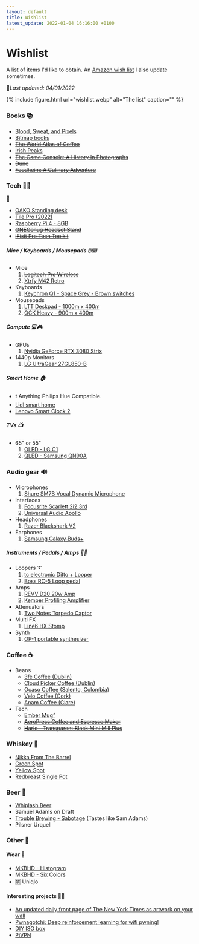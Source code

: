 ```yaml
---
layout: default
title: Wishlist
latest_update: 2022-01-04 16:16:00 +0100
---
```


<h1 class="title">Wishlist</h1>

A list of items I'd like to obtain. An [Amazon wish list](https://www.amazon.co.uk/hz/wishlist/ls/IYC1DEIBVM69?ref_=wl_share) I also update sometimes.

💫*Last updated: 04/01/2022*

{% include figure.html url="wishlist.webp" alt="The list" caption="" %}

### Books 📚

- [Blood, Sweat, and Pixels](https://www.amazon.co.uk/dp/0062651234/?coliid=I2JCNRSUYCAFFP&colid=IYC1DEIBVM69&psc=1&ref_=lv_ov_lig_dp_it)
- [Bitmap books](https://www.bitmapbooks.co.uk/collections/all)
- ~~[The World Atlas of Coffee](http://www.theworldatlasofcoffee.com/)~~
- ~~[Irish Peaks](https://irishpeaks.ie/product/irish-peaks-collection/)~~
- ~~[The Game Console: A History In Photographs](https://www.amazon.co.uk/dp/1593277431/?coliid=I3R870HFD2LZ3B&colid=IYC1DEIBVM69&psc=1&ref_=lv_ov_lig_dp_it)~~
- ~~[Dune](https://www.amazon.co.uk/dp/0340960191/?coliid=IWF52FC73H1B&colid=IYC1DEIBVM69&psc=1&ref_=lv_ov_lig_dp_it_im)~~
- ~~[Foodheim: A Culinary Adventure](https://www.amazon.co.uk/Foodheim-Culinary-Adventure-Eric-Wareheim/dp/1984858521)~~

### Tech 👨‍💻

🤖

- [OAKO Standing desk](https://www.oakodenmark.dk/)
- [Tile Pro (2022)](https://ie.tile.com/product/686597/pro-1-pack)
- [Raspberry Pi 4 - 8GB](https://ie.farnell.com/raspberry-pi/rpi4-modbp-8gb/raspberry-pi-4-model-b-cortex/dp/3369503)
- ~~[ONEGenug Headset Stand](https://www.amazon.co.uk/dp/B07JN1BGK9/?coliid=I1TOFC7S5QDNGE&colid=IYC1DEIBVM69&psc=1&ref_=lv_ov_lig_dp_it)~~
- ~~[iFixit Pro Tech Toolkit](https://www.amazon.co.uk/dp/B01GF0KV6G/?coliid=I1KTURGCX817IW&colid=IYC1DEIBVM69&psc=1&ref_=lv_ov_lig_dp_it)~~

##### Mice / Keyboards / Mousepads 🖱️⌨️

- Mice
  1. ~~[Logitech Pro Wireless](https://www.logitechg.com/en-eu/products/gaming-mice/pro-wireless-mouse.910-005272.html)~~
  2. [Xtrfy M42 Retro](https://xtrfy.com/mice/m42-retro/)
- Keyboards
  1. [Keychron Q1 - Space Grey - Brown switches](https://www.keychron.com/products/keychron-q1?variant=39405021102169)
- Mousepads
  1. [LTT Deskpad - 1000m x 400m](https://www.lttstore.com/collections/all-products/products/deskpad?variant=33074344525927)
  2. [QCK Heavy - 900m x 400m](https://steelseries.com/gaming-mousepads/qck-heavy-series?size=xxl)

##### Compute 💻🎮

- GPUs
  1. [Nvidia GeForce RTX 3080 Strix](https://rog.asus.com/graphics-cards/graphics-cards/rog-strix/rog-strix-rtx3080-o10g-gaming-model/)
- 1440p Monitors
  1. [LG UltraGear 27GL850-B](https://geizhals.eu/lg-ultragear-27gl850-b-a2077529.html?t=alle&plz=&va=b&vl=de&hloc=at&hloc=de&hloc=pl&hloc=uk&hloc=eu&v=l)

##### Smart Home 🏠

- ❗ Anything Philips Hue Compatible.
- [Lidl smart home](https://www.lidl.ie/smart-home#1945108)
- [Lenovo Smart Clock 2](https://www.lenovo.com/gb/en/smart-devices/smart-home/smart-home-series/Smart-Clock-Gen-2/p/WMD00000485)

##### TVs 📺

- 65" or 55"
  1. [OLED - LG C1](https://www.rtings.com/tv/reviews/lg/c1-oled)
  2. [QLED - Samsung QN90A](https://www.rtings.com/tv/reviews/samsung/qn90a-qled)

### Audio gear 🔊

- Microphones
  1. [Shure SM7B Vocal Dynamic Microphone](https://www.amazon.co.uk/dp/B007A3W6B6/?coliid=I1OOF88LEJPLW2&colid=IYC1DEIBVM69&psc=1&ref_=lv_ov_lig_dp_it)
- Interfaces
  1. [Focusrite Scarlett 2i2 3rd](https://www.amazon.co.uk/dp/B07QR73T66/?coliid=I26CMKS5EM9BQV&colid=IYC1DEIBVM69&psc=0&ref_=lv_ov_lig_dp_it)
  2. [Universal Audio Apollo](https://www.uaudio.com/audio-interfaces/apollo-twin-x.html)
- Headphones
  1. ~~[Razer Blackshark V2](https://www.rtings.com/headphones/reviews/razer/blackshark-v2)~~
- Earphones
  1. ~~[Samsung Galaxy Buds+](https://www.amazon.co.uk/dp/B0842QKN99/?coliid=I1HYFU900G3329&colid=IYC1DEIBVM69&psc=1&ref_=lv_ov_lig_dp_it)~~

##### Instruments / Pedals / Amps 🎸🎹

- Loopers ➰
  1. [tc electronic Ditto + Looper](https://www.thomann.de/ie/tc_electronic_ditto_looper.htm)
  2. [Boss RC-5 Loop pedal](https://www.thomann.de/ie/boss_rc_5_loop_station.htm)
- Amps
  1. [REVV D20 20w Amp](https://www.thomann.de/ie/revv_d20_amp_head_wh.htm)
  2. [Kemper Profiling Amplifier](https://www.thomann.de/ie/kemper_profiling_amplifier_bk.htm)
- Attenuators
  1. [Two Notes Torpedo Captor](https://www.thomann.de/ie/two_notes_torpedo_captor_x_16.htm)
- Multi FX
  1. [Line6 HX Stomp](https://www.thomann.de/ie/line6_hx_stomp.htm)
- Synth
  1. [OP-1 portable synthesizer](https://teenage.engineering/store/op-1/)

### Coffee ☕

- Beans
  - [3fe Coffee (Dublin)](https://3fe.com/)
  - [Cloud Picker Coffee (Dublin)](https://cloudpickercoffee.ie/)
  - [Ocaso Coffee (Salento, Colombia)](https://www.ocasocoffee.com/web/fresh-coffee/)
  - [Velo Coffee (Cork)](https://velocoffee.ie/)
  - [Anam Coffee (Clare)](https://www.anamcoffee.ie/product-category/coffee/)
- Tech
  - [Ember Mug²](https://ember.com/products/ember-mug-2-metallic-collection?variant=32813645594709)
  - ~~[AeroPress Coffee and Espresso Maker](https://www.amazon.co.uk/dp/B000GXZ2GS/?coliid=I3PL009N1759WB&colid=IYC1DEIBVM69&psc=1&ref_=lv_ov_lig_dp_it)~~
  - ~~[Hario - Transparent Black Mini Mill Plus](https://www.amazon.co.uk/dp/B01GPMH590/?coliid=IPH3SGHYPJCB9&colid=IYC1DEIBVM69&psc=1&ref_=lv_ov_lig_dp_it)~~

### Whiskey 🥃

- [Nikka From The Barrel](https://www.celticwhiskeyshop.com/nikka-from-the-barrel)
- [Green Spot](https://www.spotwhiskey.com/en/whiskeys/greenspot)
- [Yellow Spot](https://www.spotwhiskey.com/en/whiskeys/yellowspot)
- [Redbreast Single Pot](https://www.redbreastwhiskey.com/en-EN/)

### Beer 🍺

- [Whiplash Beer](http://www.whiplashbeer.com/)
- Samuel Adams on Draft
- [Trouble Brewing - Sabotage](https://troublebrewing.ie/beers/sabotage/) (Tastes like Sam Adams)
- Pilsner Urquell

### Other 🎋

#### Wear 👕

- [MKBHD - Histogram](https://cottonbureau.com/products/mkbhd-histogram#/4793229/tee-men-standard-tee-vintage-black-tri-blend-s)
- [MKBHD - Six Colors](https://cottonbureau.com/products/mkbhd-special-edition-six-colors#/3790005/tee-men-standard-tee-indigo-tri-blend-s)
- 🈲 Uniqlo

#### Interesting projects 🔬🧰

- [An updated daily front page of The New York Times as artwork on your wall](https://alexanderklopping.medium.com/an-updated-daily-front-page-of-the-new-york-times-as-artwork-on-your-wall-3b28c3261478)
- [Pwnagotchi: Deep reinforcement learning for wifi pwning!](https://pwnagotchi.ai/)
- [DIY ISO box](http://www.amptone.com/diyisobox.htm)
- [PiVPN](https://www.pivpn.io/)

